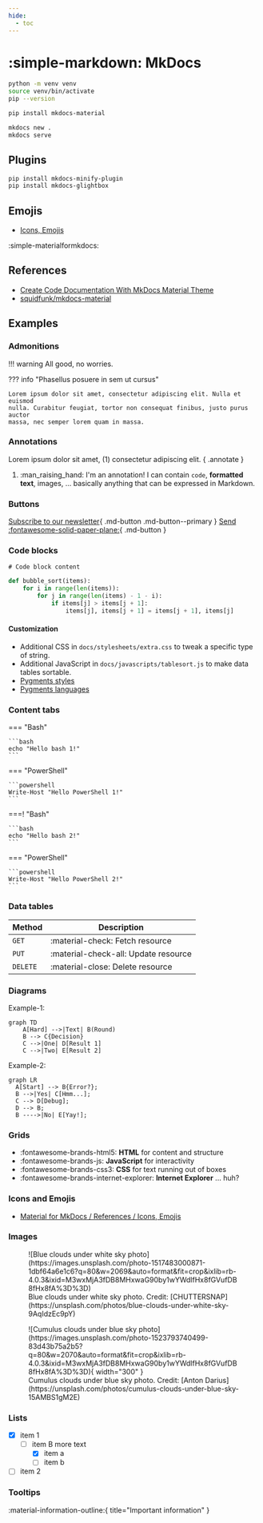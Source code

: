 ```yaml
---
hide:
  - toc
---
```


# :simple-markdown: MkDocs <!-- omit in toc -->

```bash
python -m venv venv
source venv/bin/activate
pip --version

pip install mkdocs-material

mkdocs new .
mkdocs serve
```

## Plugins

```bash
pip install mkdocs-minify-plugin
pip install mkdocs-glightbox
```

## Emojis

- [Icons, Emojis](https://squidfunk.github.io/mkdocs-material/reference/icons-emojis)

:simple-materialformkdocs:

## References

- [Create Code Documentation With MkDocs Material Theme](https://youtu.be/Q-YA_dA8C20?si=KYEpTzvnlfUye1xC)
- [squidfunk/mkdocs-material](https://github.com/squidfunk/mkdocs-material/blob/master/mkdocs.yml)

## Examples

### Admonitions

!!! warning
    All good, no worries.

??? info "Phasellus posuere in sem ut cursus"

    Lorem ipsum dolor sit amet, consectetur adipiscing elit. Nulla et euismod
    nulla. Curabitur feugiat, tortor non consequat finibus, justo purus auctor
    massa, nec semper lorem quam in massa.

### Annotations

Lorem ipsum dolor sit amet, (1) consectetur adipiscing elit.
{ .annotate }

1. :man_raising_hand: I'm an annotation! I can contain `code`, __formatted
    text__, images, ... basically anything that can be expressed in Markdown.

### Buttons

[Subscribe to our newsletter](#buttons){ .md-button .md-button--primary }
[Send :fontawesome-solid-paper-plane:](#buttons){ .md-button }

### Code blocks

``` { .yaml .annotate }
# Code block content
```

``` py linenums="1"
def bubble_sort(items):
    for i in range(len(items)):
        for j in range(len(items) - 1 - i):
            if items[j] > items[j + 1]:
                items[j], items[j + 1] = items[j + 1], items[j]
```

#### Customization

- Additional CSS in `docs/stylesheets/extra.css` to tweak a specific type of string.
- Additional JavaScript in `docs/javascripts/tablesort.js` to make data tables sortable.
- [Pygments styles](https://pygments.org/styles/)
- [Pygments languages](https://pygments.org/languages/)

### Content tabs

=== "Bash"

    ```bash
    echo "Hello bash 1!"
    ```

=== "PowerShell"

    ```powershell
    Write-Host "Hello PowerShell 1!"
    ```

===! "Bash"

    ```bash
    echo "Hello bash 2!"
    ```

=== "PowerShell"

    ```powershell
    Write-Host "Hello PowerShell 2!"
    ```

### Data tables

| Method      | Description                          |
| ----------- | ------------------------------------ |
| `GET`       | :material-check:     Fetch resource  |
| `PUT`       | :material-check-all: Update resource |
| `DELETE`    | :material-close:     Delete resource |

### Diagrams

Example-1:

```mermaid
graph TD
    A[Hard] -->|Text| B(Round)
    B --> C{Decision}
    C -->|One| D[Result 1]
    C -->|Two| E[Result 2]
```

Example-2:

``` mermaid
graph LR
  A[Start] --> B{Error?};
  B -->|Yes| C[Hmm...];
  C --> D[Debug];
  D --> B;
  B ---->|No| E[Yay!];
```

### Grids

<div class="grid cards" markdown>

- :fontawesome-brands-html5: __HTML__ for content and structure
- :fontawesome-brands-js: __JavaScript__ for interactivity
- :fontawesome-brands-css3: __CSS__ for text running out of boxes
- :fontawesome-brands-internet-explorer: __Internet Explorer__ ... huh?

</div>

### Icons and Emojis

- [Material for MkDocs / References / Icons, Emojis](https://squidfunk.github.io/mkdocs-material/reference/icons-emojis/)

### Images

<figure markdown>
![Blue clouds under white sky photo](https://images.unsplash.com/photo-1517483000871-1dbf64a6e1c6?q=80&w=2069&auto=format&fit=crop&ixlib=rb-4.0.3&ixid=M3wxMjA3fDB8MHxwaG90by1wYWdlfHx8fGVufDB8fHx8fA%3D%3D)
<figcaption markdown>Blue clouds under white sky photo. Credit: [CHUTTERSNAP](https://unsplash.com/photos/blue-clouds-under-white-sky-9AqIdzEc9pY)</figcaption>
</figure>

<figure markdown>
  ![Cumulus clouds under blue sky photo](https://images.unsplash.com/photo-1523793740499-83d43b75a2b5?q=80&w=2070&auto=format&fit=crop&ixlib=rb-4.0.3&ixid=M3wxMjA3fDB8MHxwaG90by1wYWdlfHx8fGVufDB8fHx8fA%3D%3D){ width="300" }
  <figcaption>Cumulus clouds under blue sky photo. Credit: [Anton Darius](https://unsplash.com/photos/cumulus-clouds-under-blue-sky-15AMBS1gM2E)</figcaption>
</figure>

### Lists

- [X] item 1
  - [ ] item B
        more text
    - [x] item a
    - [ ] item b
- [ ] item 2

### Tooltips

:material-information-outline:{ title="Important information" }

